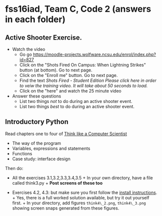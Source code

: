 # fss16iad, Team C, Code 2 (answers in each folder)
## Active Shooter Exercise.

- Watch the video
   - Go go https://moodle-projects.wolfware.ncsu.edu/enrol/index.php?id=827
   - Click on the "Shots Fired On Campus: When Lightning Strikes" button (at bottom). Go to next page.
   - Click on the "Enroll me" button. Go to next page.
   - Find the text <em>Shots Fired - Student Edition
     Please click here in order to veiw the training video. It will take about 50 seconds to load.</em>
   - Click on the "here" and watch the 25 minute video
- Answer these questions
    - List two things _not_ to do during an active shooter event.
    - List two things _best_ to do during an active shooter event.

## Introductory Python

Read chapters one to four of [Think like a Computer Scientist](http://www.greenteapress.com/thinkpython/html/index.html)

+ The way of the program
+ Variables, expressions and statements
+ Functions
+ Case study: interface design

Then do:

+ All the exercises 3.1,3.2,3.3,3.4,3.5 
      + In your own directory, have a file called think3.py
      + **Post screens of these too**

+ Exercises 4.2, 4.3: but make sure you first follow the [install instructions](http://www.greenteapress.com/thinkpython/swampy/install.html).
      + Yes, there is a full worked solution available, but try it out yourself first.
      + In your directory, add figures `think4\_2.png`, `think4\_3.png` showing screen snaps generated from these figures.
